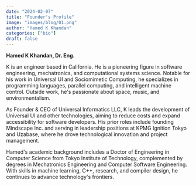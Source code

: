 ```yaml
---
date: "2024-02-07"
title: "Founder's Profile"
image: "images/blog/01.png"
author: "Hamed K Khandan"
categories: ["bio"]
draft: false
---
```


**Hamed K Khandan, Dr. Eng.**

K is an engineer based in California. He is a pioneering figure in software 
engineering, mechatronics, and computational systems science. Notable for his work in 
Universal UI and Sociomimetic Computing, he specializes in programming languages, parallel 
computing, and intelligent machine control. Outside work, he's passionate about space, 
music, and environmentalism.

As Founder & CEO of Universal Informatics LLC, K leads the development of Universal UI and 
other technologies, aiming to reduce costs and expand accessibility for software developers. 
His prior roles include founding Mindscape Inc. and serving in leadership positions at KPMG 
Ignition Tokyo and Uzabase, where he drove technological innovation and project management.

Hamed's academic background includes a Doctor of Engineering in Computer Science from Tokyo 
Institute of Technology, complemented by degrees in Mechatronics Engineering and Computer 
Software Engineering. With skills in machine learning, C++, research, and compiler design, he 
continues to advance technology's frontiers.

